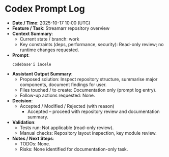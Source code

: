 # Codex Prompt Log

- **Date / Time**: 2025-10-17 10:00 (UTC)
- **Feature / Task**: Streamarr repository overview
- **Context Summary**:
  - Current state / branch: work
  - Key constraints (deps, performance, security): Read-only review; no runtime changes requested.
- **Prompt**:
  ```text
  codebase'i incele
  ```
- **Assistant Output Summary**:
  - Proposed solution: Inspect repository structure, summarise major components, document findings for user.
  - Files touched / to create: Documentation only (prompt log entry).
  - Follow-up actions requested: None.
- **Decision**:
  - Accepted / Modified / Rejected (with reason)
    - Accepted – proceed with repository review and documentation summary.
- **Validation**:
  - Tests run: Not applicable (read-only review).
  - Manual checks: Repository layout inspection, key module review.
- **Notes / Next Steps**:
  - TODOs: None.
  - Risks: None identified for documentation-only task.
